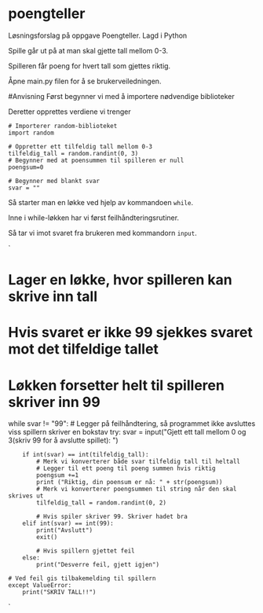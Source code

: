 # poengteller
Løsningsforslag på oppgave Poengteller. Lagd i Python

Spille går ut på at man skal gjette tall mellom 0-3.

Spilleren får poeng for hvert tall som gjettes riktig.

Åpne main.py filen for å se brukerveiledningen. 


#Anvisning
Først begynner vi med å importere nødvendige biblioteker

Deretter opprettes verdiene vi trenger

```
# Importerer random-biblioteket
import random                                           

# Oppretter ett tilfeldig tall mellom 0-3
tilfeldig_tall = random.randint(0, 3)
# Begynner med at poensummen til spilleren er null
poengsum=0

# Begynner med blankt svar
svar = ""
```

Så starter man en løkke ved hjelp av kommandoen `while`.

Inne i while-løkken har vi først feilhåndteringsrutiner.

Så tar vi imot svaret fra brukeren med kommandorn `input`. 


`
# Lager en løkke, hvor spilleren kan skrive inn tall
# Hvis svaret er ikke 99 sjekkes svaret mot det tilfeldige tallet
# Løkken forsetter helt til spilleren skriver inn 99
while svar != "99":
    # Legger på feilhåndtering, så programmet ikke avsluttes viss spillern skriver en bokstav
    try:
        svar = input("Gjett ett tall mellom 0 og 3(skriv 99 for å avslutte spillet): ")
        
        if int(svar) == int(tilfeldig_tall):
            # Merk vi konverterer både svar tilfeldig tall til heltall
            # Legger til ett poeng til poeng summen hvis riktig 
            poengsum +=1
            print ("Riktig, din poensum er nå: " + str(poengsum))
            # Merk vi konverterer poengsummen til string når den skal skrives ut
            tilfeldig_tall = random.randint(0, 2)

            # Hvis spiler skriver 99. Skriver hadet bra
        elif int(svar) == int(99):
            print("Avslutt")
            exit()

            # Hvis spillern gjettet feil
        else:
            print("Desverre feil, gjett igjen")

    # Ved feil gis tilbakemelding til spillern
    except ValueError:
        print("SKRIV TALL!!")
        
    
`
